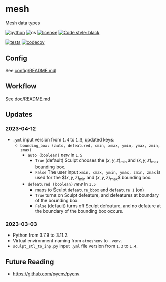 # mesh

Mesh data types

[![python](https://img.shields.io/badge/python-3.11-blue.svg)](https://www.python.org/)
![os](https://img.shields.io/badge/os-ubuntu%20|%20macos%20|%20windows-blue.svg)
[![license](https://img.shields.io/badge/license-MIT-green.svg)](https://github.com/sandialabs/sibl#license) 
[![Code style: black](https://img.shields.io/badge/code%20style-black-000000.svg)](https://github.com/psf/black)

[![tests](https://github.com/autotwin/mesh/workflows/tests/badge.svg)](https://github.com/autotwin/mesh/actions) [![codecov](https://codecov.io/gh/autotwin/mesh/branch/main/graph/badge.svg?token=XY0UAVX3OD)](https://codecov.io/gh/autotwin/mesh)


## Config

See [config/README.md](config/README.md)

## Workflow

See [doc/README.md](doc/README.md)

## Updates

### 2023-04-12

* `.yml` input version from `1.4` to `1.5`, updated keys:
  * `bounding_box: (auto, defeatured, xmin, xmax, ymin, ymax, zmin, zmax)`
     * `auto (boolean)` *new* in `1.5`
        * `True` (default) Sculpt chooses the $(x, y, z)_{\min}$ and $(x, y, z)_{\max}$ bounding box.
        * `False` The user input `xmin, xmax, ymin, ymax, zmin, zmax` is used for the $$(x, y, z)_{\min}$ and $(x, y, z)_{\max}$$ bounding box.
     * `defeatured (boolean)` *new* in `1.5`
        * maps to Sculpt `defeature_bbox` and `defeature 1` (on)
        * `True` turns on Sculpt defeature, and defeatures at boundary of the bounding box.
        * `False` (default) turns off Sculpt defeature, and no defature at the boundary of the bounding box occurs.

### 2023-03-03

* Python from 3.7.9 to 3.11.2.
* Virtual environment naming from `atmeshenv` to `.venv`.
* `sculpt_stl_to_inp.py` input `.yml` file version from `1.3` to `1.4`.

## Future Reading

* https://github.com/pyenv/pyenv
